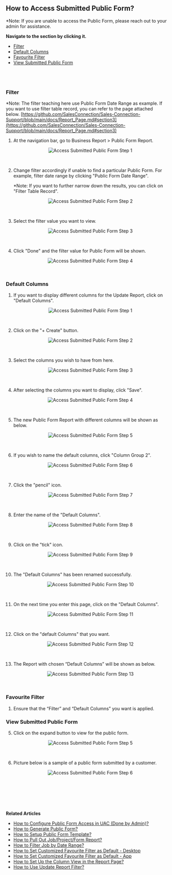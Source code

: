 ## How to Access Submitted Public Form?

*Note: If you are unable to access the Public Form, please reach out to your admin for assistance.

**Navigate to the section by clicking it.**<br>

- [Filter](#section1)<br>
- [Default Columns](#section2)<br>
- [Favourite Filter](#section3)<br>
- [View Submitted Public Form](#section4)<br>
<br><br><br>


<a id="section1"></a>

### Filter

*Note: The filter teaching here use Public Form Date Range as example. If you want to use filter table record, you can refer to the page attached below.
[https://github.com/SalesConnection/Sales-Connection-Support/blob/main/docs/Report_Page.md#section3](https://github.com/SalesConnection/Sales-Connection-Support/blob/main/docs/Report_Page.md#section3)
1. At the navigation bar, go to Business Report > Public Form Report.

   <p align="center">
      <img src="img/View_Submitted_Public_Form_Step_1.png" alt="Access Submitted Public Form Step 1">
   </p><br>

2. Change filter accordingly if unable to find a particular Public Form. For example, filter date range by clicking "Public Form Date Range".

   *Note: If you want to further narrow down the results, you can click on "Filter Table Record".
   <p align="center">
      <img src="img/View_Submitted_Public_Form_Step_2.png" alt="Access Submitted Public Form Step 2">
   </p><br>

3. Select the filter value you want to view.

   <p align="center">
      <img src="img/View_Submitted_Public_Form_Step_3.png" alt="Access Submitted Public Form Step 3">
   </p><br>

4. Click "Done" and the filter value for Public Form will be shown.

   <p align="center">
      <img src="img/View_Submitted_Public_Form_Step_4.png" alt="Access Submitted Public Form Step 4">
   </p><br>


<a id="section2"></a>

### Default Columns

1. If you want to display different columns for the Update Report, click on "Default Columns".

   <p align="center">
     <img src="img/Access_Submitted_Public_Form_Default_Columns_Step_1.png" alt="Access Submitted Public Form Step 1">
   </p><br>

2. Click on the "+ Create" button.

   <p align="center">
     <img src="img/Access_Submitted_Public_Form_Default_Columns_Step_2.png" alt="Access Submitted Public Form Step 2">
   </p><br>
 
3. Select the columns you wish to have from here.

   <p align="center">
     <img src="img/Access_Submitted_Public_Form_Default_Columns_Step_3.png" alt="Access Submitted Public Form Step 3">
   </p><br>

4. After selecting the columns you want to display, click "Save".

   <p align="center">
     <img src="img/Access_Submitted_Public_Form_Default_Columns_Step_4.png" alt="Access Submitted Public Form Step 4">
   </p><br>   

5. The new Public Form Report with different columns will be shown as below. 

   <p align="center">
     <img src="img/Access_Submitted_Public_Form_Default_Columns_Step_5.png" alt="Access Submitted Public Form Step 5">
   </p><br>  

6. If you wish to name the default columns, click "Column Group 2".

   <p align="center">
     <img src="img/Access_Submitted_Public_Form_Default_Columns_Step_6.png" alt="Access Submitted Public Form Step 6">
   </p><br>  

7. Click the "pencil" icon.

   <p align="center">
     <img src="img/Access_Submitted_Public_Form_Default_Columns_Step_7.png" alt="Access Submitted Public Form Step 7">
   </p><br>  

8. Enter the name of the "Default Columns".

   <p align="center">
     <img src="img/Access_Submitted_Public_Form_Default_Columns_Step_8.png" alt="Access Submitted Public Form Step 8">
   </p><br>  

9. Click on the "tick" icon.

   <p align="center">
     <img src="img/Access_Submitted_Public_Form_Default_Columns_Step_9.png" alt="Access Submitted Public Form Step 9">
   </p><br>  

10. The "Default Columns" has been renamed successfully.

    <p align="center">
     <img src="img/Access_Submitted_Public_Form_Default_Columns_Step_10.png" alt="Access Submitted Public Form Step 10">
    </p><br>  

11. On the next time you enter this page, click on the "Default Columns".

    <p align="center">
     <img src="img/Access_Submitted_Public_Form_Default_Columns_Step_11.png" alt="Access Submitted Public Form Step 11">
    </p><br>  

12. Click on the "default Columns" that you want.

    <p align="center">
     <img src="img/Access_Submitted_Public_Form_Default_Columns_Step_12.png" alt="Access Submitted Public Form Step 12">
    </p><br> 

13. The Report with chosen “Default Columns” will be shown as below.

    <p align="center">
     <img src="img/Access_Submitted_Public_Form_Default_Columns_Step_13.png" alt="Access Submitted Public Form Step 13">
    </p><br>

<a id="section3"></a>

### Favourite Filter

1. Ensure that the “Filter” and “Default Columns” you want is applied.

<a id="section4"></a>

### View Submitted Public Form

5. Click on the expand button to view for the public form.

   <p align="center">
      <img src="img/View_Submitted_Public_Form_Step_5.png" alt="Access Submitted Public Form Step 5">
   </p><br>

6. Picture below is a sample of a public form submitted by a customer.

   <p align="center">
      <img src="img/View_Submitted_Public_Form_Step_6.png" alt="Access Submitted Public Form Step 6">
   </p><br>

<br><br><br>

**Related Articles**
- [How to Configure Public Form Access in UAC (Done by Admin)?](Configure_Public_Form_Access_in_UAC.md)
- [How to Generate Public Form?](Creation_of_Public_Form.md)
- [How to Setup Public Form Template?](Setup_Public_Form_Template_Page.md)
- [How to Pull Out Job/Project/Form Report?](Export_Report.md)
- [How to Filter Job by Date Range?](Job_Filter_by_Date_Range.md)
- [How to Set Customized Favourite Filter as Default - Desktop ](Default_Favourite_Filter.md)
- [How to Set Customized Favourite Filter as Default - App ](Default_Favourite_Filter_App.md)
- [How to Set Up the Column View in the Report Page?](How_to_Set_Up_the_Column_View_in_the_Report_Page.md)
- [How to Use Update Report Filter?](Job_Update_Report_Filter.md)
